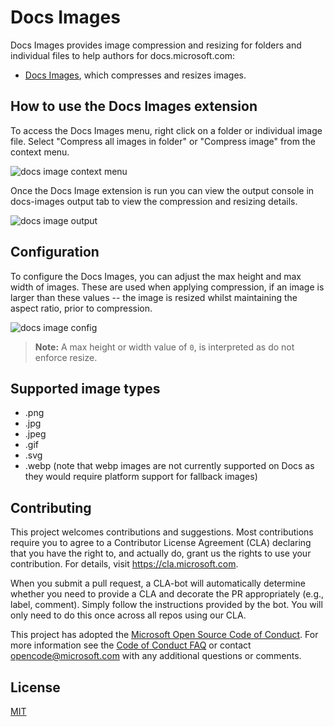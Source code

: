 # Docs Images

Docs Images provides image compression and resizing for folders and individual files to help authors for docs.microsoft.com:

* [Docs Images](https://marketplace.visualstudio.com/items?itemName=docsmsft.docs-images), which compresses and resizes images.

## How to use the Docs Images extension

To access the Docs Images menu, right click on a folder or individual image file. Select "Compress all images in folder" or "Compress image" from the context menu.

![docs image context menu](https://raw.githubusercontent.com/microsoft/vscode-docs-authoring/master/docs-images/images/right-click-image-compression.png)

Once the Docs Image extension is run you can view the output console in docs-images output tab to view the compression and resizing details.

![docs image output](https://raw.githubusercontent.com/microsoft/vscode-docs-authoring/master/docs-images/images/image-compressed.png)

## Configuration

To configure the Docs Images, you can adjust the max height and max width of images. These are used when applying compression, if an image is larger than these values -- the image is resized whilst maintaining the aspect ratio, prior to compression.

![docs image config](https://raw.githubusercontent.com/microsoft/vscode-docs-authoring/master/docs-images/images/docs-images-configuration.png)

> **Note:** A max height or width value of `0`, is interpreted as do not enforce resize.

## Supported image types

* .png
* .jpg
* .jpeg
* .gif
* .svg
* .webp (note that webp images are not currently supported on Docs as they would require platform support for fallback images)

## Contributing

This project welcomes contributions and suggestions.  Most contributions require you to agree to a
Contributor License Agreement (CLA) declaring that you have the right to, and actually do, grant us
the rights to use your contribution. For details, visit https://cla.microsoft.com.

When you submit a pull request, a CLA-bot will automatically determine whether you need to provide
a CLA and decorate the PR appropriately (e.g., label, comment). Simply follow the instructions
provided by the bot. You will only need to do this once across all repos using our CLA.

This project has adopted the [Microsoft Open Source Code of Conduct](https://opensource.microsoft.com/codeofconduct/).
For more information see the [Code of Conduct FAQ](https://opensource.microsoft.com/codeofconduct/faq/) or
contact [opencode@microsoft.com](mailto:opencode@microsoft.com) with any additional questions or comments.

## License

[MIT](LICENSE)
